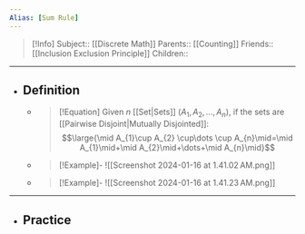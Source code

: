 ```yaml
---
Alias: [Sum Rule]
---
```

> [!Info]
> Subject:: [[Discrete Math]]
> Parents:: [[Counting]]
> Friends:: [[Inclusion Exclusion Principle]]
> Children:: 
---
- ## Definition
	- > [!Equation]
	  > Given $n$ [[Set|Sets]] $(A_{1}, A_{2},\dots,A_{n})$, if the sets are [[Pairwise Disjoint|Mutually Disjointed]]:
	  > $$\large{\mid A_{1}\cup A_{2} \cup\dots \cup  A_{n}\mid=\mid A_{1}\mid+\mid A_{2}\mid+\dots+\mid A_{n}\mid}$$
	- > [!Example]-
	  > ![[Screenshot 2024-01-16 at 1.41.02 AM.png]]
	- > [!Example]-
	  > ![[Screenshot 2024-01-16 at 1.41.23 AM.png]]
---
- ## Practice